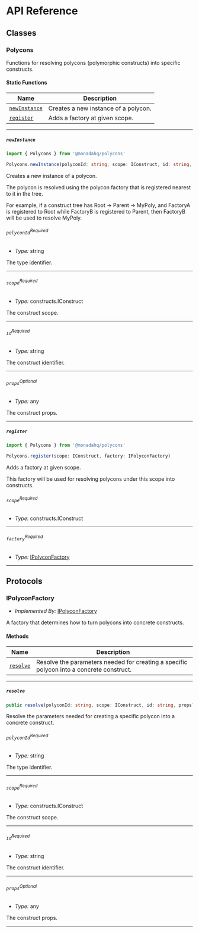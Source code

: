 # API Reference <a name="API Reference" id="api-reference"></a>



## Classes <a name="Classes" id="Classes"></a>

### Polycons <a name="Polycons" id="@monadahq/polycons.Polycons"></a>

Functions for resolving polycons (polymorphic constructs) into specific constructs.


#### Static Functions <a name="Static Functions" id="Static Functions"></a>

| **Name** | **Description** |
| --- | --- |
| <code><a href="#@monadahq/polycons.Polycons.newInstance">newInstance</a></code> | Creates a new instance of a polycon. |
| <code><a href="#@monadahq/polycons.Polycons.register">register</a></code> | Adds a factory at given scope. |

---

##### `newInstance` <a name="newInstance" id="@monadahq/polycons.Polycons.newInstance"></a>

```typescript
import { Polycons } from '@monadahq/polycons'

Polycons.newInstance(polyconId: string, scope: IConstruct, id: string, props?: any)
```

Creates a new instance of a polycon.

The polycon is resolved using the
polycon factory that is registered nearest to it in the tree.

For example, if a construct tree has Root -> Parent -> MyPoly, and FactoryA
is registered to Root while FactoryB is registered to Parent, then
FactoryB will be used to resolve MyPoly.

###### `polyconId`<sup>Required</sup> <a name="polyconId" id="@monadahq/polycons.Polycons.newInstance.parameter.polyconId"></a>

- *Type:* string

The type identifier.

---

###### `scope`<sup>Required</sup> <a name="scope" id="@monadahq/polycons.Polycons.newInstance.parameter.scope"></a>

- *Type:* constructs.IConstruct

The construct scope.

---

###### `id`<sup>Required</sup> <a name="id" id="@monadahq/polycons.Polycons.newInstance.parameter.id"></a>

- *Type:* string

The construct identifier.

---

###### `props`<sup>Optional</sup> <a name="props" id="@monadahq/polycons.Polycons.newInstance.parameter.props"></a>

- *Type:* any

The construct props.

---

##### `register` <a name="register" id="@monadahq/polycons.Polycons.register"></a>

```typescript
import { Polycons } from '@monadahq/polycons'

Polycons.register(scope: IConstruct, factory: IPolyconFactory)
```

Adds a factory at given scope.

This factory will be used for resolving
polycons under this scope into constructs.

###### `scope`<sup>Required</sup> <a name="scope" id="@monadahq/polycons.Polycons.register.parameter.scope"></a>

- *Type:* constructs.IConstruct

---

###### `factory`<sup>Required</sup> <a name="factory" id="@monadahq/polycons.Polycons.register.parameter.factory"></a>

- *Type:* <a href="#@monadahq/polycons.IPolyconFactory">IPolyconFactory</a>

---



## Protocols <a name="Protocols" id="Protocols"></a>

### IPolyconFactory <a name="IPolyconFactory" id="@monadahq/polycons.IPolyconFactory"></a>

- *Implemented By:* <a href="#@monadahq/polycons.IPolyconFactory">IPolyconFactory</a>

A factory that determines how to turn polycons into concrete constructs.

#### Methods <a name="Methods" id="Methods"></a>

| **Name** | **Description** |
| --- | --- |
| <code><a href="#@monadahq/polycons.IPolyconFactory.resolve">resolve</a></code> | Resolve the parameters needed for creating a specific polycon into a concrete construct. |

---

##### `resolve` <a name="resolve" id="@monadahq/polycons.IPolyconFactory.resolve"></a>

```typescript
public resolve(polyconId: string, scope: IConstruct, id: string, props?: any): IConstruct
```

Resolve the parameters needed for creating a specific polycon into a concrete construct.

###### `polyconId`<sup>Required</sup> <a name="polyconId" id="@monadahq/polycons.IPolyconFactory.resolve.parameter.polyconId"></a>

- *Type:* string

The type identifier.

---

###### `scope`<sup>Required</sup> <a name="scope" id="@monadahq/polycons.IPolyconFactory.resolve.parameter.scope"></a>

- *Type:* constructs.IConstruct

The construct scope.

---

###### `id`<sup>Required</sup> <a name="id" id="@monadahq/polycons.IPolyconFactory.resolve.parameter.id"></a>

- *Type:* string

The construct identifier.

---

###### `props`<sup>Optional</sup> <a name="props" id="@monadahq/polycons.IPolyconFactory.resolve.parameter.props"></a>

- *Type:* any

The construct props.

---


